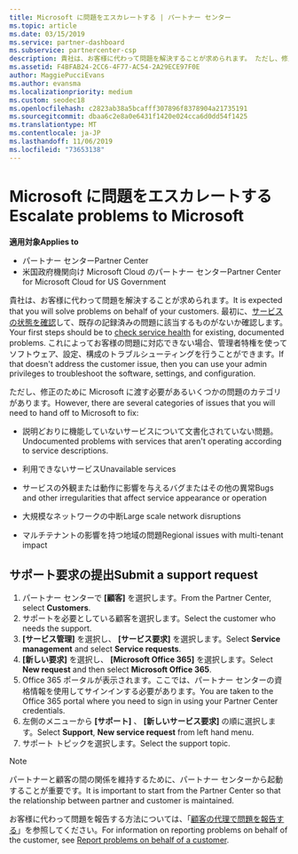 ```yaml
---
title: Microsoft に問題をエスカレートする | パートナー センター
ms.topic: article
ms.date: 03/15/2019
ms.service: partner-dashboard
ms.subservice: partnercenter-csp
description: 貴社は、お客様に代わって問題を解決することが求められます。 ただし、修正のために Microsoft に渡す必要があるいくつかの問題のカテゴリがあります。
ms.assetid: F4BFAB24-2CC6-4F77-AC54-2A29ECE97F0E
author: MaggiePucciEvans
ms.author: evansma
ms.localizationpriority: medium
ms.custom: seodec18
ms.openlocfilehash: c2823ab38a5bcafff307896f8378904a21735191
ms.sourcegitcommit: dbaa6c2e8a0e6431f1420e024cca6d0dd54f1425
ms.translationtype: MT
ms.contentlocale: ja-JP
ms.lasthandoff: 11/06/2019
ms.locfileid: "73653138"
---
```

# <a name="escalate-problems-to-microsoft"></a><span data-ttu-id="2e35c-104">Microsoft に問題をエスカレートする</span><span class="sxs-lookup"><span data-stu-id="2e35c-104">Escalate problems to Microsoft</span></span>

<span data-ttu-id="2e35c-105">**適用対象**</span><span class="sxs-lookup"><span data-stu-id="2e35c-105">**Applies to**</span></span>

-  <span data-ttu-id="2e35c-106">パートナー センター</span><span class="sxs-lookup"><span data-stu-id="2e35c-106">Partner Center</span></span>
-  <span data-ttu-id="2e35c-107">米国政府機関向け Microsoft Cloud のパートナー センター</span><span class="sxs-lookup"><span data-stu-id="2e35c-107">Partner Center for Microsoft Cloud for US Government</span></span>


<span data-ttu-id="2e35c-108">貴社は、お客様に代わって問題を解決することが求められます。</span><span class="sxs-lookup"><span data-stu-id="2e35c-108">It is expected that you will solve problems on behalf of your customers.</span></span> <span data-ttu-id="2e35c-109">最初に、[サービスの状態を確認](check-service-health.md)して、既存の記録済みの問題に該当するものがないか確認します。</span><span class="sxs-lookup"><span data-stu-id="2e35c-109">Your first steps should be to [check service health](check-service-health.md) for existing, documented problems.</span></span> <span data-ttu-id="2e35c-110">これによってお客様の問題に対応できない場合、管理者特権を使ってソフトウェア、設定、構成のトラブルシューティングを行うことができます。</span><span class="sxs-lookup"><span data-stu-id="2e35c-110">If that doesn't address the customer issue, then you can use your admin privileges to troubleshoot the software, settings, and configuration.</span></span>

<span data-ttu-id="2e35c-111">ただし、修正のために Microsoft に渡す必要があるいくつかの問題のカテゴリがあります。</span><span class="sxs-lookup"><span data-stu-id="2e35c-111">However, there are several categories of issues that you will need to hand off to Microsoft to fix:</span></span>

-   <span data-ttu-id="2e35c-112">説明どおりに機能していないサービスについて文書化されていない問題。</span><span class="sxs-lookup"><span data-stu-id="2e35c-112">Undocumented problems with services that aren't operating according to service descriptions.</span></span>

-   <span data-ttu-id="2e35c-113">利用できないサービス</span><span class="sxs-lookup"><span data-stu-id="2e35c-113">Unavailable services</span></span>

-   <span data-ttu-id="2e35c-114">サービスの外観または動作に影響を与えるバグまたはその他の異常</span><span class="sxs-lookup"><span data-stu-id="2e35c-114">Bugs and other irregularities that affect service appearance or operation</span></span>

-   <span data-ttu-id="2e35c-115">大規模なネットワークの中断</span><span class="sxs-lookup"><span data-stu-id="2e35c-115">Large scale network disruptions</span></span>

-   <span data-ttu-id="2e35c-116">マルチテナントの影響を持つ地域の問題</span><span class="sxs-lookup"><span data-stu-id="2e35c-116">Regional issues with multi-tenant impact</span></span>

## <a name="submit-a-support-request"></a><span data-ttu-id="2e35c-117">サポート要求の提出</span><span class="sxs-lookup"><span data-stu-id="2e35c-117">Submit a support request</span></span>

1. <span data-ttu-id="2e35c-118">パートナー センターで **[顧客]** を選択します。</span><span class="sxs-lookup"><span data-stu-id="2e35c-118">From the Partner Center, select **Customers**.</span></span>
2. <span data-ttu-id="2e35c-119">サポートを必要としている顧客を選択します。</span><span class="sxs-lookup"><span data-stu-id="2e35c-119">Select the customer who needs the support.</span></span>
3. <span data-ttu-id="2e35c-120">**[サービス管理]** を選択し、 **[サービス要求]** を選択します。</span><span class="sxs-lookup"><span data-stu-id="2e35c-120">Select **Service management** and select **Service requests**.</span></span>
4. <span data-ttu-id="2e35c-121">**[新しい要求]** を選択し、 **[Microsoft Office 365]** を選択します。</span><span class="sxs-lookup"><span data-stu-id="2e35c-121">Select **New request** and then select **Microsoft Office 365**.</span></span>
5. <span data-ttu-id="2e35c-122">Office 365 ポータルが表示されます。ここでは、パートナー センターの資格情報を使用してサインインする必要があります。</span><span class="sxs-lookup"><span data-stu-id="2e35c-122">You are taken to the Office 365 portal where you need to sign in using your Partner Center credentials.</span></span>
6. <span data-ttu-id="2e35c-123">左側のメニューから **[サポート]** 、 **[新しいサービス要求]** の順に選択します。</span><span class="sxs-lookup"><span data-stu-id="2e35c-123">Select **Support**, **New service request** from left hand menu.</span></span>
7. <span data-ttu-id="2e35c-124">サポート トピックを選択します。</span><span class="sxs-lookup"><span data-stu-id="2e35c-124">Select the support topic.</span></span>

>[!NOTE]
><span data-ttu-id="2e35c-125">パートナーと顧客の間の関係を維持するために、パートナー センターから起動することが重要です。</span><span class="sxs-lookup"><span data-stu-id="2e35c-125">It is important to start from the Partner Center so that the relationship between partner and customer is maintained.</span></span> 


<span data-ttu-id="2e35c-126">お客様に代わって問題を報告する方法については、「[顧客の代理で問題を報告する](report-problems-on-behalf-of-a-customer.md)」を参照してください。</span><span class="sxs-lookup"><span data-stu-id="2e35c-126">For information on reporting problems on behalf of the customer, see [Report problems on behalf of a customer](report-problems-on-behalf-of-a-customer.md).</span></span>

 

 



